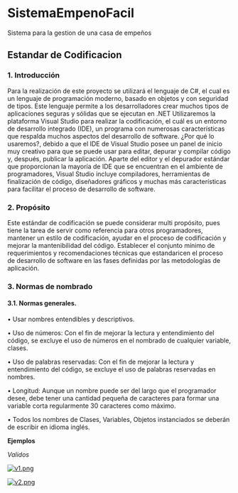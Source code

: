 # SistemaEmpenoFacil
Sistema para la gestion de una casa de empeños

## Estandar de Codificacion
### 1.	Introducción

Para la realización de este proyecto se utilizará el lenguaje de C#, el cual es un lenguaje de programación moderno, basado en objetos y con seguridad de tipos. Este lenguaje permite a los desarrolladores crear muchos tipos de aplicaciones seguras y sólidas que se ejecutan en .NET
Utilizaremos la plataforma Visual Studio para realizar la codificación, el cuál es un entorno de desarrollo integrado (IDE), un programa con numerosas características que respalda muchos aspectos del desarrollo de software. ¿Por qué lo usaremos?, debido a que el IDE de Visual Studio posee un panel de inicio muy creativo para que se puede usar para editar, depurar y compilar código y, después, publicar la aplicación. Aparte del editor y el depurador estándar que proporcionan la mayoría de IDE que se encuentran en el ambiente de programadores, Visual Studio incluye compiladores, herramientas de finalización de código, diseñadores gráficos y muchas más características para facilitar el proceso de desarrollo de software.

### 2.	Propósito

Este estándar de codificación se puede considerar multi propósito, pues tiene la tarea de servir como referencia para otros programadores, mantener un estilo de codificación, ayudar en el proceso de codificación y mejorar la mantenibilidad del código.
Establecer el conjunto mínimo de requerimientos y recomendaciones técnicas que estandaricen el proceso de desarrollo de software en las fases definidas por las metodologías de aplicación.
### 3.	Normas de nombrado

#### 3.1.	Normas generales.

•	Usar nombres entendibles y descriptivos.

•	Uso de números: Con el fin de mejorar la lectura y entendimiento del código, se excluye el uso de números en el nombrado de cualquier variable, clases.

•	Uso de palabras reservadas: Con el fin de mejorar la lectura y entendimiento del código, se excluye el uso de palabras reservadas en nombres.

•	Longitud: Aunque un nombre puede ser del largo que el programador desee, debe tener una cantidad pequeña de caracteres para formar una variable corta regularmente 30 caracteres como máximo.

•	Todos los nombres de Clases, Variables, Objetos instanciados se deberán de escribir en idioma inglés.
      
**Ejemplos**

*Validos*

[![v1.png](https://i.postimg.cc/mkcLLNCv/v1.png)](https://postimg.cc/9wh519xb)

[![v2.png](https://i.postimg.cc/1R6CVVMP/v2.png)](https://postimg.cc/QV8kRtRn)
